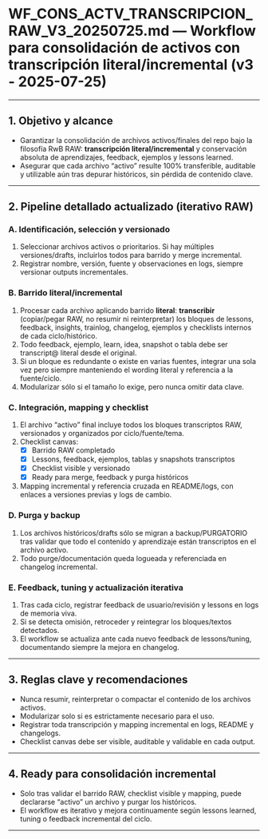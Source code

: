 # WF_CONS_ACTV_TRANSCRIPCION_RAW_V3_20250725.md — Workflow para consolidación de activos con transcripción literal/incremental (v3 - 2025-07-25)

---

## 1. Objetivo y alcance
- Garantizar la consolidación de archivos activos/finales del repo bajo la filosofía RwB RAW: **transcripción literal/incremental** y conservación absoluta de aprendizajes, feedback, ejemplos y lessons learned.
- Asegurar que cada archivo “activo” resulte 100% transferible, auditable y utilizable aún tras depurar históricos, sin pérdida de contenido clave.

---

## 2. Pipeline detallado actualizado (iterativo RAW)

### A. Identificación, selección y versionado
1. Seleccionar archivos activos o prioritarios. Si hay múltiples versiones/drafts, incluirlos todos para barrido y merge incremental.
2. Registrar nombre, versión, fuente y observaciones en logs, siempre versionar outputs incrementales.

### B. Barrido literal/incremental
1. Procesar cada archivo aplicando barrido **literal**: **transcribir** (copiar/pegar RAW, no resumir ni reinterpretar) los bloques de lessons, feedback, insights, trainlog, changelog, ejemplos y checklists internos de cada ciclo/histórico.
2. Todo feedback, ejemplo, learn, idea, snapshot o tabla debe ser transcript@ literal desde el original.
3. Si un bloque es redundante o existe en varias fuentes, integrar una sola vez pero siempre manteniendo el wording literal y referencia a la fuente/ciclo.
4. Modularizar sólo si el tamaño lo exige, pero nunca omitir data clave.

### C. Integración, mapping y checklist
1. El archivo “activo” final incluye todos los bloques transcriptos RAW, versionados y organizados por ciclo/fuente/tema.
2. Checklist canvas:
    - [x] Barrido RAW completado
    - [x] Lessons, feedback, ejemplos, tablas y snapshots transcriptos
    - [x] Checklist visible y versionado
    - [x] Ready para merge, feedback y purga históricos
3. Mapping incremental y referencia cruzada en README/logs, con enlaces a versiones previas y logs de cambio.

### D. Purga y backup
1. Los archivos históricos/drafts sólo se migran a backup/PURGATORIO tras validar que todo el contenido y aprendizaje están transcriptos en el archivo activo.
2. Todo purge/documentación queda logueada y referenciada en changelog incremental.

### E. Feedback, tuning y actualización iterativa
1. Tras cada ciclo, registrar feedback de usuario/revisión y lessons en logs de memoria viva.
2. Si se detecta omisión, retroceder y reintegrar los bloques/textos detectados.
3. El workflow se actualiza ante cada nuevo feedback de lessons/tuning, documentando siempre la mejora en changelog.

---

## 3. Reglas clave y recomendaciones
- Nunca resumir, reinterpretar o compactar el contenido de los archivos activos.
- Modularizar solo si es estrictamente necesario para el uso.
- Registrar toda transcripción y mapping incremental en logs, README y changelogs.
- Checklist canvas debe ser visible, auditable y validable en cada output.

---

## 4. Ready para consolidación incremental
- Solo tras validar el barrido RAW, checklist visible y mapping, puede declararse “activo” un archivo y purgar los históricos.
- El workflow es iterativo y mejora continuamente según lessons learned, tuning o feedback incremental del ciclo.

---

